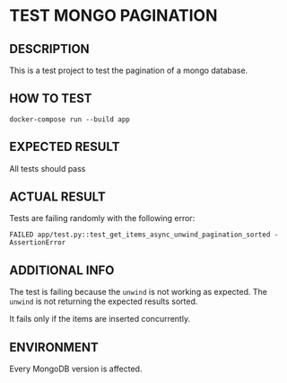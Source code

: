 # TEST MONGO PAGINATION

## DESCRIPTION

This is a test project to test the pagination of a mongo database.

## HOW TO TEST

`docker-compose run --build app`

## EXPECTED RESULT

All tests should pass

## ACTUAL RESULT

Tests are failing randomly with the following error:

`FAILED app/test.py::test_get_items_async_unwind_pagination_sorted - AssertionError`

## ADDITIONAL INFO

The test is failing because the `unwind` is not working as expected. The `unwind` is not returning the expected results sorted. 

It fails only if the items are inserted concurrently.

## ENVIRONMENT

Every MongoDB version is affected.